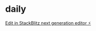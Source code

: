 # daily

[Edit in StackBlitz next generation editor ⚡️](https://stackblitz.com/~/github.com/rapthar/daily)